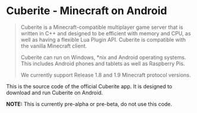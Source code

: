 # Cuberite - Minecraft on Android

>Cuberite is a Minecraft-compatible multiplayer game server that is written in C++ and designed to be efficient with memory and CPU, as well as having a flexible Lua Plugin API. Cuberite is compatible with the vanilla Minecraft client.
>
>Cuberite can run on Windows, *nix and Android operating systems. This includes Android phones and tablets as well as Raspberry Pis.
>
>We currently support Release 1.8 and 1.9 Minecraft protocol versions.

This is the source code of the official Cuberite app. It is designed to download and run Cuberite on Android.

**NOTE:** This is currently pre-alpha or pre-beta, do not use this code.
